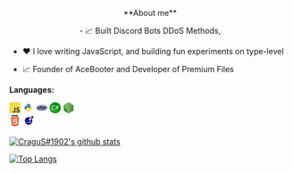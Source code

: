 <p align="center">**About me**</p>


<p align="center">- 📈 Built Discord Bots DDoS Methods,

- ❤️ I love writing JavaScript, and building fun experiments on type-level

- 📈 Founder of AceBooter and Developer of Premium Files


**Languages:**  

<code><img height="20" src="https://raw.githubusercontent.com/github/explore/80688e429a7d4ef2fca1e82350fe8e3517d3494d/topics/javascript/javascript.png"></code>
<code><img height="20" src="https://raw.githubusercontent.com/github/explore/80688e429a7d4ef2fca1e82350fe8e3517d3494d/topics/python/python.png"></code>
<code><img height="20" src="https://raw.githubusercontent.com/github/explore/80688e429a7d4ef2fca1e82350fe8e3517d3494d/topics/php/php.png"></code>
<code><img height="20" src="https://raw.githubusercontent.com/github/explore/80688e429a7d4ef2fca1e82350fe8e3517d3494d/topics/csharp/csharp.png"></code>
<code><img height="20" src="https://raw.githubusercontent.com/github/explore/80688e429a7d4ef2fca1e82350fe8e3517d3494d/topics/nodejs/nodejs.png"></code>  
<code><img height="20" src="https://raw.githubusercontent.com/github/explore/80688e429a7d4ef2fca1e82350fe8e3517d3494d/topics/html/html.png"></code>
<code><img height="20" src="https://raw.githubusercontent.com/github/explore/80688e429a7d4ef2fca1e82350fe8e3517d3494d/topics/lua/lua.png"></code>

<a href="https://github.com/anuraghazra/github-readme-stats"><img align="center" src="https://github-readme-stats.vercel.app/api?username=CraguS-1902&show_icons=true&include_all_commits=true&theme=buefy&hide_border=true" alt="CraguS#1902's github stats" /></a>

[![Top Langs](https://github-readme-stats.vercel.app/api/top-langs/?username=CraguS-1902&layout=compact)](https://github.com/anuraghazra/github-readme-stats)</p>
